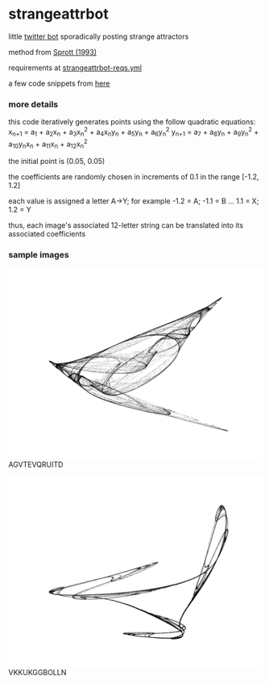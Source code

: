 # strangeattrbot

little [twitter bot](https://twitter.com/strangeattrbot) sporadically posting strange attractors

method from [Sprott (1993)](https://sprott.physics.wisc.edu/pubs/PAPER203.HTM)

requirements at [strangeattrbot-reqs.yml](/strangeattrbot-reqs.yml)

a few code snippets from [here](https://github.com/icecolbeveridge/strangeAttractors)

### more details

this code iteratively generates points using the follow quadratic equations:
x<sub>n+1</sub> = a<sub>1</sub> + a<sub>2</sub>x<sub>n</sub> + a<sub>3</sub>x<sub>n</sub><sup>2</sup> + a<sub>4</sub>x<sub>n</sub>y<sub>n</sub> + a<sub>5</sub>y<sub>n</sub> + a<sub>6</sub>y<sub>n</sub><sup>2</sup>
y<sub>n+1</sub> = a<sub>7</sub> + a<sub>8</sub>y<sub>n</sub> + a<sub>9</sub>y<sub>n</sub><sup>2</sup> + a<sub>10</sub>y<sub>n</sub>x<sub>n</sub> + a<sub>11</sub>x<sub>n</sub> + a<sub>12</sub>x<sub>n</sub><sup>2</sup>

the initial point is (0.05, 0.05)

the coefficients are randomly chosen in increments of 0.1 in the range [-1.2, 1.2]

each value is assigned a letter A->Y; for example -1.2 = A; -1.1 = B ... 1.1 = X; 1.2 = Y

thus, each image's associated 12-letter string can be translated into its associated coefficients

### sample images

![AGVTEVQRUITD](https://github.com/leebeckw/strangeattrbot/blob/main/sample_imgs/swallow.png?raw=true)
AGVTEVQRUITD

![VKKUKGGBOLLN](https://github.com/leebeckw/strangeattrbot/blob/main/sample_imgs/tri.png?raw=true)
VKKUKGGBOLLN